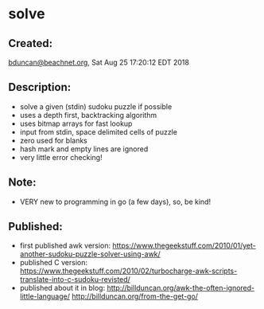 # solve
## Created:
   bduncan@beachnet.org, Sat Aug 25 17:20:12 EDT 2018

## Description:
- solve a given (stdin) sudoku puzzle if possible
- uses a depth first, backtracking algorithm
- uses bitmap arrays for fast lookup
- input from stdin, space delimited cells of puzzle
- zero used for blanks
- hash mark and empty lines are ignored
- very little error checking!

## Note:
- VERY new to programming in go (a few days), so, be kind!

## Published:
- first published awk version:
  https://www.thegeekstuff.com/2010/01/yet-another-sudoku-puzzle-solver-using-awk/
- published C version:
  https://www.thegeekstuff.com/2010/02/turbocharge-awk-scripts-translate-into-c-sudoku-revisted/
- published about it in blog:
  http://billduncan.org/awk-the-often-ignored-little-language/
  http://billduncan.org/from-the-get-go/


